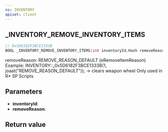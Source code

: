 ```yaml
---
ns: INVENTORY
apiset: client
---
```

## _INVENTORY_REMOVE_INVENTORY_ITEMS

```c
// 0x5D6182F3BCE1333B
BOOL _INVENTORY_REMOVE_INVENTORY_ITEMS(int inventoryId,Hash removeReason);
```

removeReason: REMOVE_REASON_DEFAULT (eRemoveItemReason)
Example: INVENTORY::_0x5D6182F3BCE1333B(1, joaat("REMOVE_REASON_DEFAULT")); -> clears weapon wheel
Only used in R* SP Scripts

## Parameters
* **inventoryId**:
* **removeReason**:

## Return value

